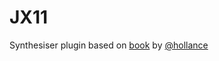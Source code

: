 # JX11

Synthesiser plugin based on [book](https://github.com/hollance/synth-plugin-book) by [@hollance](https://github.com/hollance)
